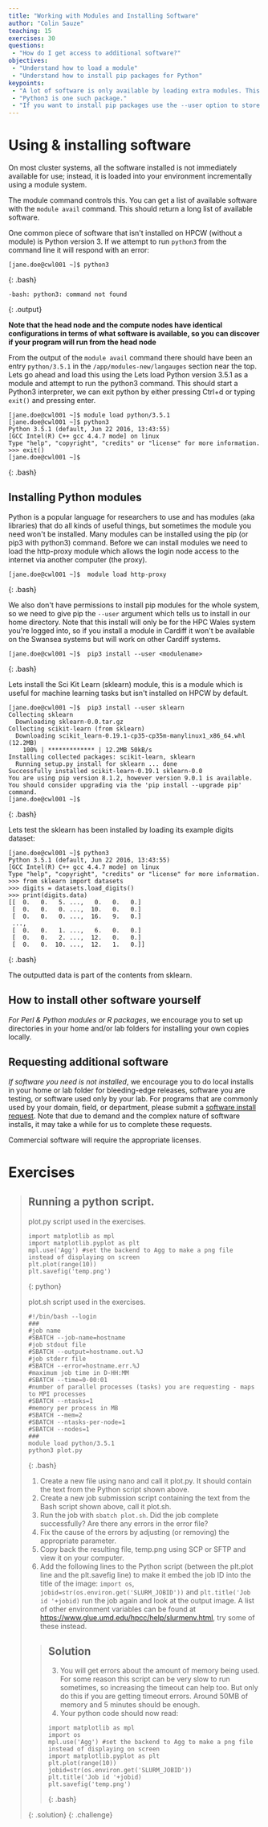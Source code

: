 ```yaml
---
title: "Working with Modules and Installing Software"
author: "Colin Sauze"
teaching: 15
exercises: 30
questions: 
 - "How do I get access to additional software?"
objectives: 
 - "Understand how to load a module"
 - "Understand how to install pip packages for Python"
keypoints:
 - "A lot of software is only available by loading extra modules. This helps prevent problems where two packages are incompatible."
 - "Python3 is one such package."
 - "If you want to install pip packages use the --user option to store the packages in your home directory and load the http-proxy module first."
---
```


# Using & installing software

On most cluster systems, all the software installed is not immediately available for use;
instead, it is loaded into your environment incrementally using a module system. 

The module command controls this. 
You can get a list of available software with the `module avail` command. This should return a long list of available software.

One common piece of software that isn't installed on HPCW (without a module) is Python version 3. If we attempt to run `python3` from the command line it will respond with an error:

~~~
[jane.doe@cwl001 ~]$ python3
~~~
{: .bash}

~~~
-bash: python3: command not found
~~~
{: .output}

**Note that the head node and the compute nodes have identical configurations in terms of what software is available, so you can discover if your program will run from the head node**

From the output of the `module avail` command there should have been an entry `python/3.5.1` in the `/app/modules-new/langauges` section near the top. Lets go ahead and load this using the 
Lets load Python version 3.5.1 as a module and attempt to run the python3 command. This should start a Python3 interpreter, we can exit python by either pressing Ctrl+d or typing `exit()` and pressing enter. 

~~~
[jane.doe@cwl001 ~]$ module load python/3.5.1
[jane.doe@cwl001 ~]$ python3
Python 3.5.1 (default, Jun 22 2016, 13:43:55) 
[GCC Intel(R) C++ gcc 4.4.7 mode] on linux
Type "help", "copyright", "credits" or "license" for more information.
>>> exit()
[jane.doe@cwl001 ~]$
~~~
{: .bash}


## Installing Python modules

Python is a popular language for researchers to use and has modules (aka libraries) that do all kinds of useful things, but sometimes the module you need won't be installed. Many modules can be installed using the pip (or pip3 with python3) command. Before we can install modules we need to load the http-proxy module which allows the login node access to the internet via another computer (the proxy). 

~~~
[jane.doe@cwl001 ~]$  module load http-proxy
~~~
{: .bash}

We also don't have permissions to install pip modules for the whole system, so we need to give pip the `--user` argument which tells us to install in our home directory. Note that this install will only be for the HPC Wales system you're logged into, so if you install a module in Cardiff it won't be available on the Swansea systems but will work on other Cardiff systems.

~~~
[jane.doe@cwl001 ~]$  pip3 install --user <modulename>
~~~
{: .bash}

Lets install the Sci Kit Learn (sklearn)  module, this is a module which is useful for machine learning tasks but isn't installed on HPCW by default. 

~~~
[jane.doe@cwl001 ~]$  pip3 install --user sklearn
Collecting sklearn
  Downloading sklearn-0.0.tar.gz
Collecting scikit-learn (from sklearn)
  Downloading scikit_learn-0.19.1-cp35-cp35m-manylinux1_x86_64.whl (12.2MB)
    100% | ************* | 12.2MB 50kB/s 
Installing collected packages: scikit-learn, sklearn
  Running setup.py install for sklearn ... done
Successfully installed scikit-learn-0.19.1 sklearn-0.0
You are using pip version 8.1.2, however version 9.0.1 is available.
You should consider upgrading via the 'pip install --upgrade pip' command.
[jane.doe@cwl001 ~]$
~~~
{: .bash}

Lets test the sklearn has been installed by loading its example digits dataset:

~~~
[jane.doe@cwl001 ~]$ python3
Python 3.5.1 (default, Jun 22 2016, 13:43:55) 
[GCC Intel(R) C++ gcc 4.4.7 mode] on linux
Type "help", "copyright", "credits" or "license" for more information.
>>> from sklearn import datasets
>>> digits = datasets.load_digits()
>>> print(digits.data)
[[  0.   0.   5. ...,   0.   0.   0.]
 [  0.   0.   0. ...,  10.   0.   0.]
 [  0.   0.   0. ...,  16.   9.   0.]
 ..., 
 [  0.   0.   1. ...,   6.   0.   0.]
 [  0.   0.   2. ...,  12.   0.   0.]
 [  0.   0.  10. ...,  12.   1.   0.]]
~~~
{: .bash}

The outputted data is part of the contents from sklearn. 

## How to install other software yourself

*For Perl & Python modules or R packages*, we encourage you to set up directories in your
home and/or lab folders for installing your own copies locally. 

## Requesting additional software 

*If software you need is not installed*, we encourage you to do local installs in your home
or lab folder for bleeding-edge releases, software you are testing, or software used
only by your lab. For programs that are commonly used by your domain, field, 
or department, please submit a 
[software install request](email:support@hpcwales.co.uk).
Note that due to demand and the complex nature of software installs, it may take a while for us to complete these requests. 

Commercial software will require the appropriate licenses. 


# Exercises

> ## Running a python script. 
> plot.py script used in the exercises.
> ~~~
> import matplotlib as mpl
> import matplotlib.pyplot as plt
> mpl.use('Agg') #set the backend to Agg to make a png file instead of displaying on screen
> plt.plot(range(10))
> plt.savefig('temp.png')
> ~~~
> {: python}
> 
> plot.sh script used in the exercises.
> 
> ~~~
> #!/bin/bash --login
> ###
> #job name
> #SBATCH --job-name=hostname
> #job stdout file
> #SBATCH --output=hostname.out.%J
> #job stderr file
> #SBATCH --error=hostname.err.%J
> #maximum job time in D-HH:MM
> #SBATCH --time=0-00:01
> #number of parallel processes (tasks) you are requesting - maps to MPI processes
> #SBATCH --ntasks=1
> #memory per process in MB 
> #SBATCH --mem=2
> #SBATCH --ntasks-per-node=1
> #SBATCH --nodes=1
> ###
> module load python/3.5.1
> python3 plot.py
> ~~~
> {: .bash}
> 1. Create a new file using nano and call it plot.py. It should contain the text from the Python script shown above.
> 2. Create a new job submission script containing the text from the Bash script shown above, call it plot.sh. 
> 3. Run the job with `sbatch plot.sh`. Did the job complete successfully? Are there any errors in the error file? 
> 4. Fix the cause of the errors by adjusting (or removing) the appropriate parameter. 
> 5. Copy back the resulting file, temp.png using SCP or SFTP and view it on your computer. 
> 6. Add the following lines to the Python script (between the plt.plot line and the plt.savefig line) to make it embed the job ID into the title of the image:
> `import os`, `jobid=str(os.environ.get('SLURM_JOBID'))` and  `plt.title('Job id '+jobid)`
> run the job again and look at the output image. A list of other environment variables can be found at https://www.glue.umd.edu/hpcc/help/slurmenv.html, try some of these instead.
>
> > ## Solution
> > 3. You will get errors about the amount of memory being used. For some reason this script can be very slow to run sometimes, so increasing the timeout can help too. But only do this if you are getting timeout errors. Around 50MB of memory and 5 minutes should be enough.
> > 6. Your python code should now read:
> >
> > ~~~
> > import matplotlib as mpl
> > import os
> > mpl.use('Agg') #set the backend to Agg to make a png file instead of displaying on screen
> > import matplotlib.pyplot as plt
> > plt.plot(range(10))
> > jobid=str(os.environ.get('SLURM_JOBID'))
> > plt.title('Job id '+jobid)
> > plt.savefig('temp.png')
> > ~~~
> > {: .bash}
> >
> {: .solution}
{: .challenge}

